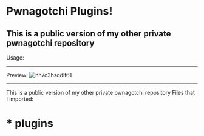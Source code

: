 # Pwnagotchi Plugins!

This is a public version of my other private pwnagotchi repository
---------------
Usage:

----------------
Preview:
![nh7c3hsqdlt61](https://user-images.githubusercontent.com/79835819/116106436-62635a80-a6b2-11eb-9a80-f64afd15f642.png)

----------------
This is a public version of my other private pwnagotchi repository
Files that I imported:
# * plugins

